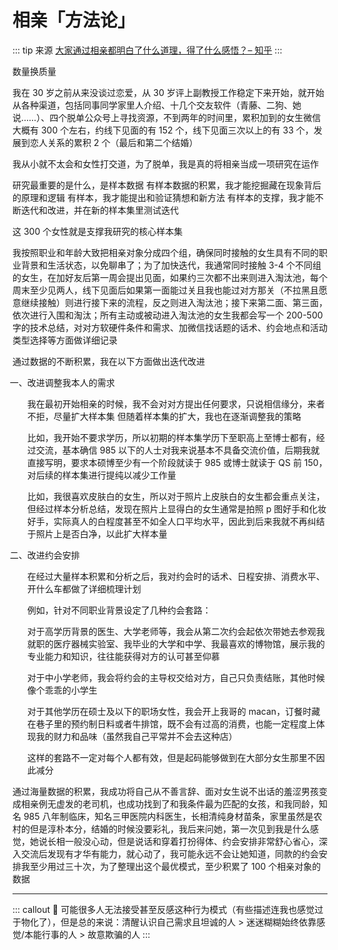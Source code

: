 # 相亲「方法论」

::: tip 来源
[大家通过相亲都明白了什么道理，得了什么感悟？– 知乎](https://www.zhihu.com/question/23605963/answer/2956807872)
:::

数量换质量

我在 30 岁之前从来没谈过恋爱，从 30 岁评上副教授工作稳定下来开始，就开始从各种渠道，包括同事同学家里人介绍、十几个交友软件（青藤、二狗、她说……）、四个脱单公众号上寻找资源，不到两年的时间里，累积加到的女生微信大概有 300 个左右，约线下见面的有 152 个，线下见面三次以上的有 33 个，发展到恋人关系的累积 2 个（最后和第二个结婚）

我从小就不太会和女性打交道，为了脱单，我是真的将相亲当成一项研究在运作

研究最重要的是什么，是样本数据
有样本数据的积累，我才能挖掘藏在现象背后的原理和逻辑
有样本，我才能提出和验证猜想和新方法
有样本的支撑，我才能不断迭代和改进，并在新的样本集里测试迭代

这 300 个女性就是支撑我研究的核心样本集

我按照职业和年龄大致把相亲对象分成四个组，确保同时接触的女生具有不同的职业背景和生活状态，以免聊串了；为了加快迭代，我通常同时接触 3-4 个不同组的女生，在加好友后第一周会提出见面，如果约三次都不出来则进入淘汰池，每个周末至少见两人，线下见面后如果第一面能过关且我也能过对方那关（不拉黑且愿意继续接触）则进行接下来的流程，反之则进入淘汰池；接下来第二面、第三面，依次进行入围和淘汰；所有主动或被动进入淘汰池的女生我都会写一个 200-500 字的技术总结，对对方软硬件条件和需求、加微信找话题的话术、约会地点和活动类型选择等方面做详细记录

通过数据的不断积累，我在以下方面做出迭代改进

<style>
    ol {
        list-style-type: cjk-ideographic;
    }
</style>

1. 改进调整我本人的需求

   我在最初开始相亲的时候，我不会对对方提出任何要求，只说相信缘分，来者不拒，尽量扩大样本集
   但随着样本集的扩大，我也在逐渐调整我的策略

   比如，我开始不要求学历，所以初期的样本集学历下至职高上至博士都有，经过交流，基本确信 985 以下的人士对我来说基本不具备交流价值，后期我就直接写明，要求本硕博至少有一个阶段就读于 985 或博士就读于 QS 前 150，对后续的样本集进行提纯以减少工作量

   比如，我很喜欢皮肤白的女生，所以对于照片上皮肤白的女生都会重点关注，但经过样本分析总结，发现在照片上显得白的女生通常是拍照 p 图好手和化妆好手，实际真人的白程度甚至不如全人口平均水平，因此到后来我就不再纠结于照片上是否白净，以此扩大样本量

2. 改进约会安排

   在经过大量样本积累和分析之后，我对约会时的话术、日程安排、消费水平、开什么车都做了详细梳理计划

   例如，针对不同职业背景设定了几种约会套路：

   对于高学历背景的医生、大学老师等，我会从第二次约会起依次带她去参观我就职的医疗器械实验室、我毕业的大学和中学、我最喜欢的博物馆，展示我的专业能力和知识，往往能获得对方的认可甚至仰慕

   对于中小学老师，我会将约会的主导权交给对方，自己只负责结账，其他时候像个乖乖的小学生

   对于其他学历在硕士及以下的职场女性，我会开上我哥的 macan，订餐时藏在巷子里的预约制日料或者牛排馆，既不会有过高的消费，也能一定程度上体现我的财力和品味（虽然我自己平常并不会去这种店）

   这样的套路不一定对每个人都有效，但是起码能够做到在大部分女生那里不因此减分

通过海量数据的积累，我成功将自己从不善言辞、面对女生说不出话的羞涩男孩变成相亲例无虚发的老司机，也成功找到了和我条件最为匹配的女孩，和我同龄，知名 985 八年制临床，知名三甲医院内科医生，长相清纯身材苗条，家里虽然是农村的但是淳朴本分，结婚的时候没要彩礼，我后来问她，第一次见到我是什么感觉，她说长相一般没心动，但是说话和穿着打扮得体、约会安排非常舒心省心，深入交流后发现有才华有能力，就心动了，我可能永远不会让她知道，同款的约会安排我至少用过三十次，为了整理出这个最优模式，至少积累了 100 个相亲对象的数据

---

::: callout
💬 可能很多人无法接受甚至反感这种行为模式（有些描述连我也感觉过于物化了），但是总的来说：清醒认识自己需求且坦诚的人 > 迷迷糊糊始终依靠感觉/本能行事的人 > 故意欺骗的人
:::

